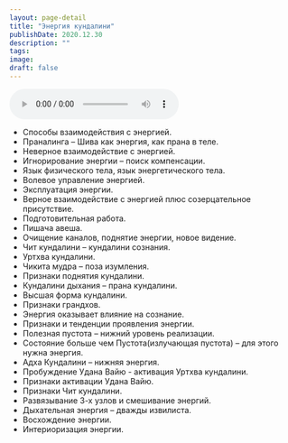 ```yaml
---
layout: page-detail
title: "Энергия кундалини"
publishDate: 2020.12.30
description: ""
tags:
image:
draft: false
---
```


<audio title="2020.12.30 - Энергия кундалини.mp3" src="/upload/iblock/31f/31f88ceba6e0b022375fe47c4e8e03fb.mp3" controls=""></audio>

* Способы взаимодействия с энергией.
* Праналинга – Шива как энергия, как прана в теле.
* Неверное взаимодействие с энергией.
* Игнорирование энергии – поиск компенсации.
* Язык физического тела, язык энергетического тела.
* Волевое управление энергией.
* Эксплуатация энергии.
* Верное взаимодействие с энергией плюс созерцательное присутствие.
* Подготовительная работа.
* Пишача авеша.
* Очищение каналов, поднятие энергии, новое видение.
* Чит кундалини – кундалини сознания.
* Уртхва кундалини.
* Чикита мудра – поза изумления.
* Признаки поднятия кундалини.
* Кундалини дыхания – прана кундалини.
* Высшая форма кундалини.
* Признаки грандхов.
* Энергия оказывает влияние на сознание.
* Признаки и тенденции проявления энергии.
* Полезная пустота – нижний уровень реализации.
* Состояние больше чем Пустота(излучающая пустота) – для этого нужна энергия.
* Адха Кундалини – нижняя энергия.
* Пробуждение Удана Вайю - активация Уртхва кундалини.
* Признаки активации Удана Вайю.
* Признаки Чит кундалини.
* Развязывание 3-х узлов и смешивание энергий.
* Дыхательная энергия – дважды извилиста.
* Восхождение энергии.
* Интериоризация энергии.

  
